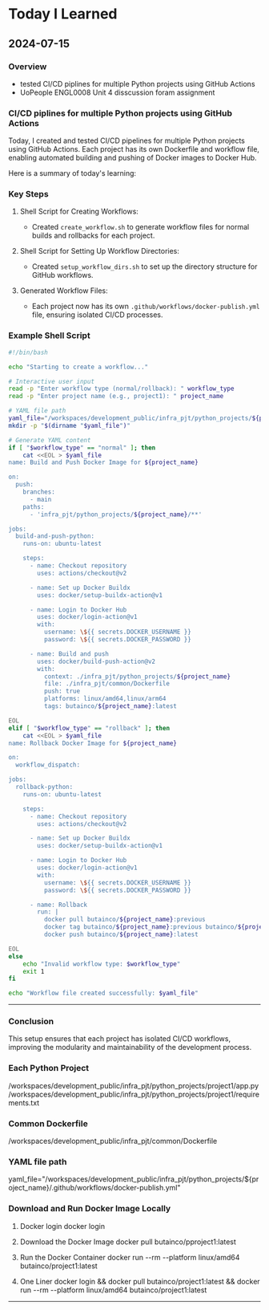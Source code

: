 # Today I Learned

## 2024-07-15

### Overview
- tested CI/CD piplines for multiple Python projects using GitHub Actions
- UoPeople ENGL0008 Unit 4 disscussion foram assignment

### CI/CD piplines for multiple Python projects using GitHub Actions
Today, I created and tested CI/CD pipelines for multiple Python projects using GitHub Actions. 
Each project has its own Dockerfile and workflow file, 
enabling automated building and pushing of Docker images to Docker Hub.

Here is a summary of today's learning:



### Key Steps

1. Shell Script for Creating Workflows:
    - Created `create_workflow.sh` to generate workflow files for normal builds and rollbacks for each project.

2. Shell Script for Setting Up Workflow Directories:
    - Created `setup_workflow_dirs.sh` to set up the directory structure for GitHub workflows.

3. Generated Workflow Files:
    - Each project now has its own `.github/workflows/docker-publish.yml` file, ensuring isolated CI/CD processes.


### Example Shell Script

```sh
#!/bin/bash

echo "Starting to create a workflow..."

# Interactive user input
read -p "Enter workflow type (normal/rollback): " workflow_type
read -p "Enter project name (e.g., project1): " project_name

# YAML file path
yaml_file="/workspaces/development_public/infra_pjt/python_projects/${project_name}/.github/workflows/docker-publish.yml"
mkdir -p "$(dirname "$yaml_file")"

# Generate YAML content
if [ "$workflow_type" == "normal" ]; then
    cat <<EOL > $yaml_file
name: Build and Push Docker Image for ${project_name}

on:
  push:
    branches:
      - main
    paths:
      - 'infra_pjt/python_projects/${project_name}/**'

jobs:
  build-and-push-python:
    runs-on: ubuntu-latest

    steps:
      - name: Checkout repository
        uses: actions/checkout@v2

      - name: Set up Docker Buildx
        uses: docker/setup-buildx-action@v1

      - name: Login to Docker Hub
        uses: docker/login-action@v1
        with:
          username: \${{ secrets.DOCKER_USERNAME }}
          password: \${{ secrets.DOCKER_PASSWORD }}

      - name: Build and push
        uses: docker/build-push-action@v2
        with:
          context: ./infra_pjt/python_projects/${project_name}
          file: ./infra_pjt/common/Dockerfile
          push: true
          platforms: linux/amd64,linux/arm64
          tags: butainco/${project_name}:latest

EOL
elif [ "$workflow_type" == "rollback" ]; then
    cat <<EOL > $yaml_file
name: Rollback Docker Image for ${project_name}

on:
  workflow_dispatch:

jobs:
  rollback-python:
    runs-on: ubuntu-latest

    steps:
      - name: Checkout repository
        uses: actions/checkout@v2

      - name: Set up Docker Buildx
        uses: docker/setup-buildx-action@v1

      - name: Login to Docker Hub
        uses: docker/login-action@v1
        with:
          username: \${{ secrets.DOCKER_USERNAME }}
          password: \${{ secrets.DOCKER_PASSWORD }}

      - name: Rollback
        run: |
          docker pull butainco/${project_name}:previous
          docker tag butainco/${project_name}:previous butainco/${project_name}:latest
          docker push butainco/${project_name}:latest

EOL
else
    echo "Invalid workflow type: $workflow_type"
    exit 1
fi

echo "Workflow file created successfully: $yaml_file"
```

---

### Conclusion

This setup ensures that each project has isolated CI/CD workflows, improving the modularity and maintainability of the development process.


### Each Python Project
/workspaces/development_public/infra_pjt/python_projects/project1/app.py
/workspaces/development_public/infra_pjt/python_projects/project1/requirements.txt

### Common Dockerfile
/workspaces/development_public/infra_pjt/common/Dockerfile

### YAML file path
yaml_file="/workspaces/development_public/infra_pjt/python_projects/${project_name}/.github/workflows/docker-publish.yml"


### Download and Run Docker Image Locally
1. Docker login
docker login

2. Download the Docker Image
docker pull butainco/pproject1:latest

3. Run the Docker Container
docker run --rm --platform linux/amd64 butainco/project1:latest

4. One Liner
docker login && docker pull butainco/project1:latest && docker run --rm --platform linux/amd64 butainco/project1:latest
---

